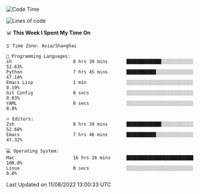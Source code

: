 <!--START_SECTION:waka-->
![Code Time](http://img.shields.io/badge/Code%20Time-773%20hrs%2030%20mins-blue)

![Lines of code](https://img.shields.io/badge/From%20Hello%20World%20I%27ve%20Written-22%20Thousand%20lines%20of%20code-blue)

📊 **This Week I Spent My Time On** 

```text
⌚︎ Time Zone: Asia/Shanghai

💬 Programming Languages: 
sh                       8 hrs 39 mins       █████████████░░░░░░░░░░░░   52.63% 
Python                   7 hrs 45 mins       ███████████░░░░░░░░░░░░░░   47.14% 
Emacs Lisp               1 min               ░░░░░░░░░░░░░░░░░░░░░░░░░   0.19% 
Git Config               0 secs              ░░░░░░░░░░░░░░░░░░░░░░░░░   0.03% 
YAML                     0 secs              ░░░░░░░░░░░░░░░░░░░░░░░░░   0.0%

🔥 Editors: 
Zsh                      8 hrs 39 mins       █████████████░░░░░░░░░░░░   52.68% 
Emacs                    7 hrs 46 mins       ███████████░░░░░░░░░░░░░░   47.32%

💻 Operating System: 
Mac                      16 hrs 26 mins      █████████████████████████   100.0% 
Linux                    0 secs              ░░░░░░░░░░░░░░░░░░░░░░░░░   0.0%

```


 Last Updated on 11/08/2022 13:00:33 UTC
<!--END_SECTION:waka-->
